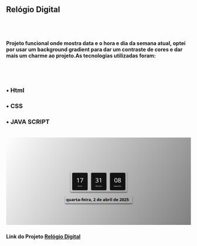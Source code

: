 <h2>Relógio Digital</h2>
<br>
<br>
<h4>Projeto funcional onde mostra data e o hora e dia da semana atual, optei por usar um background gradient para dar um contraste de cores e dar mais um charme ao projeto.As tecnologias utilizadas foram:</h3>
<br>
<br>
<h3>• Html</h3>
<h3>• CSS</h3>
<h3>• JAVA SCRIPT</h3>
<br>

<img src="img.png">
<br>
<h4>Link do Projeto <a href="https://micaelmarcos13.github.io/Relogio-digital">Relógio Digital</a></h4>
